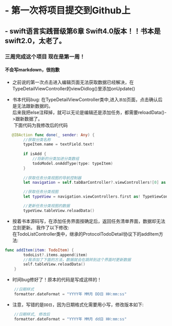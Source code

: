 # - 第一次将项目提交到Github上
## - swift语言实践晋级第6章  Swift4.0版本！！书本是swift2.0，太老了。
### 三周完成这个项目 现在是第一周！
#### 不会写markdown，很抱歉
+ 之前说的第一次点击进入编辑页面无法获取数据已经解决，在TypeDetailViewController的viewDidlog()里添加onUpdate()

+ 书本代码bug: 在TypeDetailViewController类中,进入`添加`页面，点击确认后是无法跟新数据的。  
  后来我把else注释掉，就可以无论是编辑还是添加任务，都需要reloadData()->跟新数据了。  
  下面代码为我修改后的代码
  
```Swift
   @IBAction func done(_ sender: Any) {
        //获取分类名称
        typeItem.name = textField.text!
        
        if isAdd {
            //将新的分类加进分类数组
            todoModel.onAddType(type: typeItem)
        }  
        
        //获取任务分类视图的导航控制器
        let navigation = self.tabBarController?.viewControllers![0] as! UINavigationController

        //获取任务分类视图
        let typeView = navigation.viewControllers.first as! TypeViewController

        //更新任务分类视图的数据
        typeView.tableView.reloadData()
```

+ 按着书本源码写，在添加任务界面按确定后，返回任务清单界面，数据却无法立刻更新。
我作了以下修改:  
在TodoListController类中，继承的ProtocolTodoDetail协议下的addItem方法:
```Swift
func addItem(item: TodoItem) {
        todoList?.items.append(item)
        //我添加了下面的方法，数据就会在跳转到这个界面时更新数据
        self.tableView.reloadData()
    }
```  

+ 时间bug修好了！原本的代码是写成这样的！  

```Swift  
    //日期样式    
    formatter.dateFormat = "YYYY年 MM月 DD日 HH:mm:ss"    
```  
+ 注意，写错的是`DD日`，因为日期格式化需要用小写，修改版本如下:  
```Swift  
    //日期样式, 修改后    
    formatter.dateFormat = "YYYY年 MM月 dd日 HH:mm:ss"  
```
